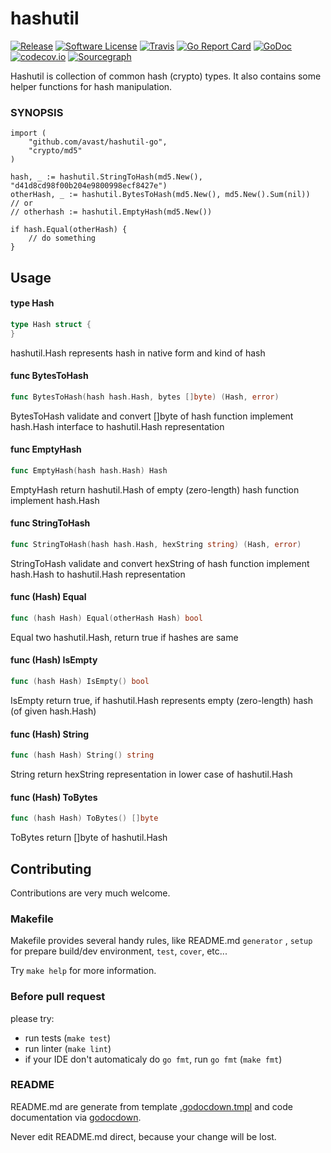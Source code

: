 # hashutil

[![Release](https://img.shields.io/github/release/avast/hashutil-go.svg?style=flat-square)](https://github.com/avast/hashutil-go/releases/latest)
[![Software License](https://img.shields.io/badge/license-MIT-brightgreen.svg?style=flat-square)](LICENSE.md)
[![Travis](https://img.shields.io/travis/avast/hashutil-go.svg?style=flat-square)](https://travis-ci.org/avast/hashutil-go)
[![Go Report Card](https://goreportcard.com/badge/github.com/avast/hashutil-go?style=flat-square)](https://goreportcard.com/report/github.com/avast/hashutil-go)
[![GoDoc](https://godoc.org/github.com/avast/hashutil-go?status.svg&style=flat-square)](http://godoc.org/github.com/avast/hashutil-go)
[![codecov.io](https://codecov.io/github/avast/hashutil-go/coverage.svg?branch=master)](https://codecov.io/github/avast/hashutil-go?branch=master)
[![Sourcegraph](https://sourcegraph.com/github.com/avast/hashutil-go/-/badge.svg)](https://sourcegraph.com/github.com/avast/hashutil-go?badge)

Hashutil is collection of common hash (crypto) types. It also contains some
helper functions for hash manipulation.

### SYNOPSIS

    import (
    	"github.com/avast/hashutil-go",
    	"crypto/md5"
    )

    hash, _ := hashutil.StringToHash(md5.New(), "d41d8cd98f00b204e9800998ecf8427e")
    otherHash, _ := hashutil.BytesToHash(md5.New(), md5.New().Sum(nil))
    // or
    // otherhash := hashutil.EmptyHash(md5.New())

    if hash.Equal(otherHash) {
    	// do something
    }

## Usage

#### type Hash

```go
type Hash struct {
}
```

hashutil.Hash represents hash in native form and kind of hash

#### func  BytesToHash

```go
func BytesToHash(hash hash.Hash, bytes []byte) (Hash, error)
```
BytesToHash validate and convert []byte of hash function implement hash.Hash
interface to hashutil.Hash representation

#### func  EmptyHash

```go
func EmptyHash(hash hash.Hash) Hash
```
EmptyHash return hashutil.Hash of empty (zero-length) hash function implement
hash.Hash

#### func  StringToHash

```go
func StringToHash(hash hash.Hash, hexString string) (Hash, error)
```
StringToHash validate and convert hexString of hash function implement hash.Hash
to hashutil.Hash representation

#### func (Hash) Equal

```go
func (hash Hash) Equal(otherHash Hash) bool
```
Equal two hashutil.Hash, return true if hashes are same

#### func (Hash) IsEmpty

```go
func (hash Hash) IsEmpty() bool
```
IsEmpty return true, if hashutil.Hash represents empty (zero-length) hash (of
given hash.Hash)

#### func (Hash) String

```go
func (hash Hash) String() string
```
String return hexString representation in lower case of hashutil.Hash

#### func (Hash) ToBytes

```go
func (hash Hash) ToBytes() []byte
```
ToBytes return []byte of hashutil.Hash

## Contributing

Contributions are very much welcome.

### Makefile

Makefile provides several handy rules, like README.md `generator` , `setup` for prepare build/dev environment, `test`, `cover`, etc...

Try `make help` for more information.

### Before pull request

please try:
* run tests (`make test`)
* run linter (`make lint`)
* if your IDE don't automaticaly do `go fmt`, run `go fmt` (`make fmt`)

### README

README.md are generate from template [.godocdown.tmpl](.godocdown.tmpl) and code documentation via [godocdown](https://github.com/robertkrimen/godocdown).

Never edit README.md direct, because your change will be lost.
